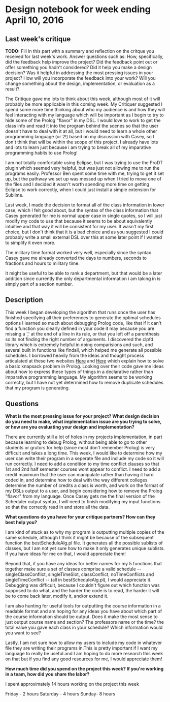 # Design notebook for week ending April 10, 2016

## Last week's critique

**TODO:** Fill in this part with a summary and reflection on the critque you
received for last week's work. Answer questions such as:  How, specifically, did
the feedback help improve the project? Did the feedback point out or offer
something you hadn't considered? Did it help you make a design decision? Was it 
helpful in addressing the most pressing issues in your project? How will you
incorporate the feedback into your work? Will you change something about the 
design, implementation, or evaluation as a result?

The Critique gave me lots to think about this week, although most of it will probably be more applicable in this coming week. My Critiquer suggested I spend some more time thinking about who my audience is and how they will feel interacting with my language which will be important as I begin to try to hide some of the Prolog "flavor" in my DSL. I would love to work to get the class info and read it into the program behind the scenes so that the user doesn't have to deal with it at all, but I would need to learn a whole other programming language (or 2!) based on my discussion with Casey, so I don't think that will be within the scope of this project. I already have lots and lots to learn just because i am trying to break all of my imparative programming habits to use Prolog!

I am not totally comfortable using Eclipse, but I was trying to use the ProDT plugin which seemed very helpful, but was just not allowing me to run the programs easily. Professor Ben spent some time with me, trying to get it set up, but the pathway we set up was messed up when I tried to move one of the files and I decided it wasn't worth spending more time on getting Eclipse to work correctly, when I could just install a simple extension for Sublime.

Last week, I made the decision to format all of the class information in lower case, which I felt good about, but the syntax of the class information that Casey generated for me is normal upper case in single quotes, so I will just modify my code to use that because it seems to be about equivalently intuitive and that way it will be consistent for my user. It wasn't my first choice, but I don't think that it is a bad choice and as you suggested I could probably write a small external DSL over this at some later point if I wanted to simplify it even more. 

The military time format worked very well, especially since the syntax Casey gave me already converted the days to numbers, seconds to fractions and hours to military time.

It might be useful to be able to rank a department, but that would be a later addition since currently the only departmental information i am taking in is simply part of a section number.

## Description

This week I began developing the algorithm that runs once the user has finished specifying all their preferences to generate the optimal schedules options I learned so much about debugging Prolog code, like that if it can't find a function you clearly defined in your code it may because you are missing a ',' at the end of a line in its rule, or that you left off a parenthesis so its not finding the right number of arguments. I discovered the clpfd library which is extremely helpful in doing comparisions and such, and several built in functions like findall, which helped me generate all possible schedules. I borrowed heavily from the ideas and thought process articulated at these two websites [Here](https://newtocode.wordpress.com/2013/11/23/knapsack-problem-in-prolog/)  and [Here](https://rosettacode.org/wiki/Knapsack_problem/Bounded#Library_clpfd) which explain how to solve a basic knapsack problem in Prolog. Looking over their code gave me ideas about how to express these types of things in a declarative rather than imparative programming language. My algorithm seems to be working correctly, but I have not yet determined how to remove duplicate schedules that my program is generating.

## Questions

**What is the most pressing issue for your project? What design decision do
you need to make, what implementation issue are you trying to solve, or how
are you evaluating your design and implementation?**

There are currently still a lot of holes in my projects implementation, in part because learning to debug Prolog, without being able to go to other students or grutors for help (since most don't remember Prolog) is very difficult and takes a long time. This week, I would like to determine how my user can write their program in a seperate file and include my code so it will run correctly. I need to add a condition to my time conflict clauses so that 1st and 2nd half semester courses wont appear to conflict. I need to add a credit maximum that the user can manipulate rather than having it hard coded in, and determine how to deal with the way different colleges determine the number of credits a class is worth, and work on the format of my DSLs output to a user, and begin considering how to remove the Prolog "flavor" from my language. Once Casey gets me the final version of the Scheduler output syntax, I will need to finish modifying my input functions so that the correctly read in and store all the data.

**What questions do you have for your critique partners? How can they best help
you?**

I am kind of stuck as to why my program is outputting multiple copies of the same schedule, although I think it might be because of the subsequent function the bestScheduleAlg.pl file. It generates all the possible sublists of classes, but I am not yet sure how to make  it only generates unique sublists. If you have ideas for me on that, I would appreciate them! 

Beyond that, if you have any ideas for better names for my 5 functions that together make sure a set of classes comprise a valid schedule -- singleClassConflict, singleTimeSlot, classConflict, noTimeConflicts and singleTimeConflict -- (all in bestScheduleAlg.pl), I would appreciate it. Debugging was difficult, because I couldn't figure out which function was supposed to do what, and the harder the code is to read, the harder it will be to come back later, modify it, and/or extend it.

I am also hunting for useful tools for outputting the course information in a readable format and am hoping for any ideas you have about which part of the course information should be output. Does it make the most sense to just output course name and section? The professors name or the time? the total value you gave each class in your schedule? Which information would you want to see?

Lastly, I am not sure how to allow my users to include my code in whatever file they are writing their programs in.This is pretty important if I want my language to really be useful and I am hoping to do more research this week on that but if you find any good resources for me, I would appreciate them!



**How much time did you spend on the project this week? If you're working in a
team, how did you share the labor?**

I spent approximately 14 hours working on the project this week

Friday - 2 hours
Saturday - 4 hours
Sunday- 8 hours


